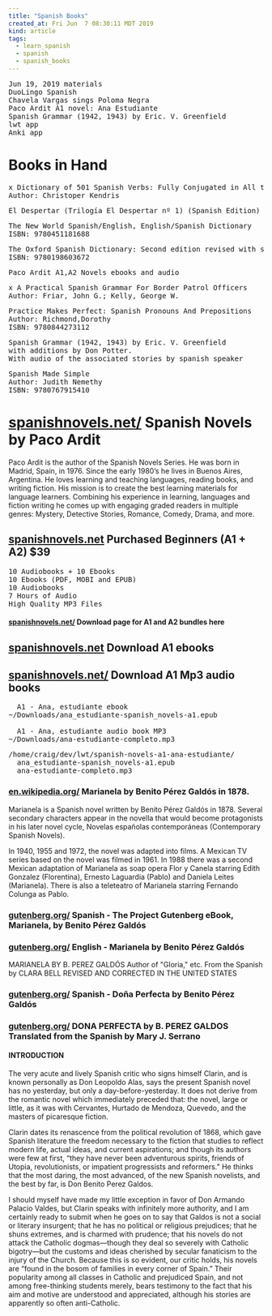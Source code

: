 ```yaml
---
title: "Spanish Books"
created_at: Fri Jun  7 08:30:11 MDT 2019
kind: article
tags:
  - learn_spanish
  - spanish
  - spanish_books
---
```


<pre>
Jun 19, 2019 materials
DuoLingo Spanish
Chavela Vargas sings Poloma Negra
Paco Ardit A1 novel: Ana Estudiante
Spanish Grammar (1942, 1943) by Eric. V. Greenfield 
lwt app
Anki app
</pre>

<h1>Books in Hand</h1>

<pre>
x Dictionary of 501 Spanish Verbs: Fully Conjugated in All the Tenses
Author: Christoper Kendris
</pre>

<pre>
El Despertar (Trilogía El Despertar nº 1) (Spanish Edition) Kindle Edition
</pre>

<pre>
The New World Spanish/English, English/Spanish Dictionary
ISBN: 9780451181688
</pre>

<pre>
The Oxford Spanish Dictionary: Second edition revised with supplements
ISBN: 9780198603672
</pre>

<pre>
Paco Ardit A1,A2 Novels ebooks and audio
</pre>

<pre>
x A Practical Spanish Grammar For Border Patrol Officers
Author: Friar, John G.; Kelly, George W.
</pre>

<pre>
Practice Makes Perfect: Spanish Pronouns And Prepositions
Author: Richmond,Dorothy
ISBN: 9780844273112
</pre>

<pre>
Spanish Grammar (1942, 1943) by Eric. V. Greenfield 
with additions by Don Potter.
With audio of the associated stories by spanish speaker
</pre>

<pre>
Spanish Made Simple
Author: Judith Nemethy
ISBN: 9780767915410
</pre>

<h1>
  <a href="https://spanishnovels.net/" target="_blank">spanishnovels.net/</a>
  Spanish Novels by Paco Ardit
</h1>

Paco Ardit is the author of the Spanish Novels Series. He was born in
Madrid, Spain, in 1976. Since the early 1980’s he lives in Buenos Aires,
Argentina. He loves learning and teaching languages, reading books, and
writing fiction. His mission is to create the best learning materials
for language learners. Combining his experience in learning, languages
and fiction writing he comes up with engaging graded readers in multiple
genres: Mystery, Detective Stories, Romance, Comedy, Drama, and more.

<h2>
  <a href="https://spanishnovels.net/plans/bundle-packs/" target="_blank">spanishnovels.net</a>
  Purchased Beginners (A1 + A2) $39
</h2>

<pre>
10 Audiobooks + 10 Ebooks
10 Ebooks (PDF, MOBI and EPUB)
10 Audiobooks
7 Hours of Audio
High Quality MP3 Files
</pre>

<h4>
  <a href="https://spanishnovels.net/audiobook-bundle-a1-a2/" target="_blank">spanishnovels.net/</a>
  Download page for A1 and A2 bundles here
</h4>

<h2>
  <a href="https://spanishnovels.net/a1-ebooks/" target="_blank">spanishnovels.net</a>
  Download A1 ebooks
</h2>

<h2>
  <a href="https://spanishnovels.net/a1-audiobooks/" target="_blank">spanishnovels.net/</a>
  Download A1 Mp3 audio books
</h2>

<pre>
  A1 - Ana, estudiante ebook
~/Downloads/ana_estudiante-spanish_novels-a1.epub

  A1 - Ana, estudiante audio book MP3
~/Downloads/ana-estudiante-completo.mp3
</pre>

<pre>
/home/craig/dev/lwt/spanish-novels-a1-ana-estudiante/
  ana_estudiante-spanish_novels-a1.epub
  ana-estudiante-completo.mp3
</pre>

<h3>
  <a href="https://en.wikipedia.org/wiki/Marianela_(novel)" target="_blank">en.wikipedia.org/</a>
  Marianela by Benito Pérez Galdós in 1878.
</h3>

Marianela is a Spanish novel written by Benito Pérez Galdós in 1878.
Several secondary characters appear in the novella that would become
protagonists in his later novel cycle, Novelas españolas contemporáneas
(Contemporary Spanish Novels).

In 1940, 1955 and 1972, the novel was adapted into films. A Mexican TV
series based on the novel was filmed in 1961. In 1988 there was a second
Mexican adaptation of Marianela as soap opera Flor y Canela starring
Edith Gonzalez (Florentina), Ernesto Laguardia (Pablo) and Daniela Leites
(Marianela). There is also a teleteatro of Marianela starring Fernando
Colunga as Pablo.

<h3>
  <a href="https://www.gutenberg.org/ebooks/17340" target="_blank">gutenberg.org/</a>
  Spanish - The Project Gutenberg eBook, Marianela, by Benito Pérez Galdós
</h3>

<h3>
  <a href="https://www.gutenberg.org/ebooks/48818" target="_blank">gutenberg.org/</a>
  English - Marianela by Benito Pérez Galdós
</h3>

MARIANELA BY B. PEREZ GALDÓS Author of "Gloria," etc.  From the Spanish by CLARA BELL REVISED AND CORRECTED IN THE UNITED STATES

<h3>
  <a href="https://www.gutenberg.org/ebooks/15725" target="_blank">gutenberg.org/</a>
  Spanish - Doña Perfecta by Benito Pérez Galdós
</h3>

<h3>
  <a href="https://www.gutenberg.org/ebooks/2462" target="_blank">gutenberg.org/</a>
  DONA PERFECTA by B. PEREZ GALDOS Translated from the Spanish by Mary J. Serrano 
</h3>

<h4>INTRODUCTION</h4>

The very acute and lively Spanish critic who signs himself Clarin, and
is known personally as Don Leopoldo Alas, says the present Spanish novel
has no yesterday, but only a day-before-yesterday. It does not derive
from the romantic novel which immediately preceded that: the novel,
large or little, as it was with Cervantes, Hurtado de Mendoza, Quevedo,
and the masters of picaresque fiction.

Clarin dates its renascence from the political revolution of 1868,
which gave Spanish literature the freedom necessary to the fiction that
studies to reflect modern life, actual ideas, and current aspirations; and
though its authors were few at first, “they have never been adventurous
spirits, friends of Utopia, revolutionists, or impatient progressists and
reformers.” He thinks that the most daring, the most advanced, of the
new Spanish novelists, and the best by far, is Don Benito Perez Galdos.

I should myself have made my little exception in favor of Don Armando
Palacio Valdes, but Clarin speaks with infinitely more authority, and I
am certainly ready to submit when he goes on to say that Galdos is not
a social or literary insurgent; that he has no political or religious
prejudices; that he shuns extremes, and is charmed with prudence; that his
novels do not attack the Catholic dogmas—though they deal so severely
with Catholic bigotry—but the customs and ideas cherished by secular
fanaticism to the injury of the Church. Because this is so evident,
our critic holds, his novels are “found in the bosom of families in
every corner of Spain.” Their popularity among all classes in Catholic
and prejudiced Spain, and not among free-thinking students merely,
bears testimony to the fact that his aim and motive are understood and
appreciated, although his stories are apparently so often anti-Catholic.

<!--
html boilerplate fragments
<a href="" target="_blank"></a>
<a name=""></a>
<img src="" width="400px">
<ul>
  <li></li>
  <li><a href="" target="_blank"></a></li>
</ul>
<pre>
</pre>
<p style="margin-bottom: 2em;"></p>
<hr style="border: 0; height: 3px; background: #333; background-image: linear-gradient(to right, #ccc, #333, #ccc);">
<pre><code>
</code></pre>
<math xmlns='http://www.w3.org/1998/Math/MathML' display='block'>
</math>
:-->

